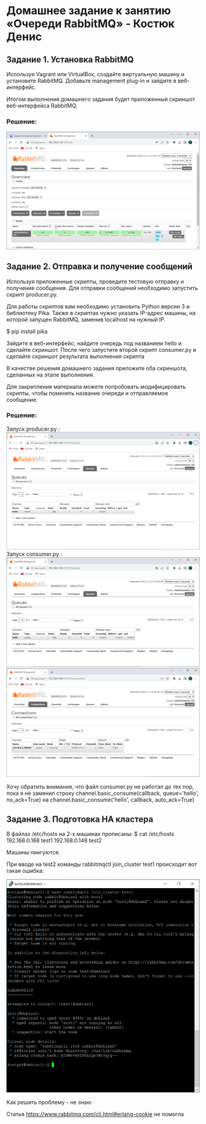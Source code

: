 # Домашнее задание к занятию «Очереди RabbitMQ» - Костюк Денис

## Задание 1. Установка RabbitMQ

Используя Vagrant или VirtualBox, создайте виртуальную машину и установите RabbitMQ. Добавьте management plug-in и зайдите в веб-интерфейс.

Итогом выполнения домашнего задания будет приложенный скриншот веб-интерфейса RabbitMQ.

### Решение:

![Скрин1](https://github.com/denniskostyuk/RabbitMQ/blob/main/task_1.png)

## Задание 2. Отправка и получение сообщений

Используя приложенные скрипты, проведите тестовую отправку и получение сообщения. Для отправки сообщений необходимо запустить скрипт producer.py.

Для работы скриптов вам необходимо установить Python версии 3 и библиотеку Pika. Также в скриптах нужно указать IP-адрес машины, на которой запущен RabbitMQ, заменив localhost на нужный IP.

$ pip install pika

Зайдите в веб-интерфейс, найдите очередь под названием hello и сделайте скриншот. После чего запустите второй скрипт consumer.py и сделайте скриншот результата выполнения скрипта

В качестве решения домашнего задания приложите оба скриншота, сделанных на этапе выполнения.

Для закрепления материала можете попробовать модифицировать скрипты, чтобы поменять название очереди и отправляемое сообщение.

### Решение:
Запуск producer.py :
![Скрин2](https://github.com/denniskostyuk/RabbitMQ/blob/main/task_21.png)
Запуск consumer.py :
![Скрин3](https://github.com/denniskostyuk/RabbitMQ/blob/main/task_22.png)
![Скрин4](https://github.com/denniskostyuk/RabbitMQ/blob/main/task_23.png)

Хочу обратить внимание, что файл consumer.py не работал до тех пор, пока я не заменил строку
channel.basic_consume(callback, queue='hello', no_ack=True)
на
channel.basic_consume('hello', callback, auto_ack=True)

## Задание 3. Подготовка HA кластера

В файлах /etc/hosts на 2-х машинах прописаны:
$ cat /etc/hosts
192.168.0.168 test1
192.168.0.148 test2

Машины пингуются.

При вводе на test2 команды rabbitmqctl join_cluster test1 происходит вот такая ошибка:

![Скрин5](https://github.com/denniskostyuk/RabbitMQ/blob/main/task_3.png)

Как решить проблему - не знаю

Статья https://www.rabbitmq.com/cli.html#erlang-cookie не помогла
